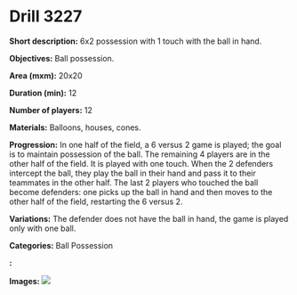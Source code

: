 # Drill 3227

**Short description:**
6x2 possession with 1 touch with the ball in hand.

**Objectives:**
Ball possession.

**Area (mxm):**
20x20

**Duration (min):**
12

**Number of players:**
12

**Materials:**
Balloons, houses, cones.

**Progression:**
In one half of the field, a 6 versus 2 game is played; the goal is to maintain possession of the ball. The remaining 4 players are in the other half of the field. It is played with one touch. When the 2 defenders intercept the ball, they play the ball in their hand and pass it to their teammates in the other half. The last 2 players who touched the ball become defenders: one picks up the ball in hand and then moves to the other half of the field, restarting the 6 versus 2.

**Variations:**
The defender does not have the ball in hand, the game is played only with one ball.

**Categories:**
Ball Possession

**:**


**Images:**
![](https://www.coachingfutsal.com/\images\d1b920dd-ab27-4328-a472-4fa7bd81adff_25.jpg)

